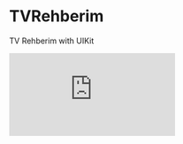 # TVRehberim
TV Rehberim with UIKit


![hustlin_erd](https://github.com/bozkurtnevzat/TVRehberim/blob/master/preview.pdf)
